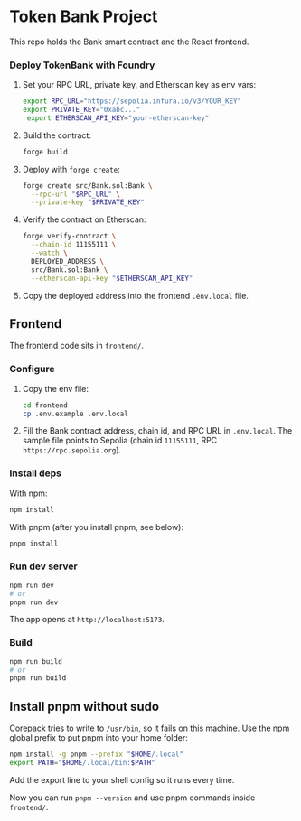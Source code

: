 # Token Bank Project

This repo holds the Bank smart contract and the React frontend.

### Deploy TokenBank with Foundry

1. Set your RPC URL, private key, and Etherscan key as env vars:
   ```bash
   export RPC_URL="https://sepolia.infura.io/v3/YOUR_KEY"
   export PRIVATE_KEY="0xabc..."
    export ETHERSCAN_API_KEY="your-etherscan-key"
   ```
2. Build the contract:
   ```bash
   forge build
   ```
3. Deploy with `forge create`:
   ```bash
   forge create src/Bank.sol:Bank \
     --rpc-url "$RPC_URL" \
     --private-key "$PRIVATE_KEY"
   ```
4. Verify the contract on Etherscan:
   ```bash
   forge verify-contract \
     --chain-id 11155111 \
     --watch \
     DEPLOYED_ADDRESS \
     src/Bank.sol:Bank \
     --etherscan-api-key "$ETHERSCAN_API_KEY"
   ```
5. Copy the deployed address into the frontend `.env.local` file.

## Frontend

The frontend code sits in `frontend/`.

### Configure

1. Copy the env file:
   ```bash
   cd frontend
   cp .env.example .env.local
   ```
2. Fill the Bank contract address, chain id, and RPC URL in `.env.local`. The sample file points to Sepolia (chain id `11155111`, RPC `https://rpc.sepolia.org`).

### Install deps

With npm:
```bash
npm install
```

With pnpm (after you install pnpm, see below):
```bash
pnpm install
```

### Run dev server
```bash
npm run dev
# or
pnpm run dev
```
The app opens at `http://localhost:5173`.

### Build
```bash
npm run build
# or
pnpm run build
```

## Install pnpm without sudo

Corepack tries to write to `/usr/bin`, so it fails on this machine. Use the npm global prefix to put pnpm into your home folder:
```bash
npm install -g pnpm --prefix "$HOME/.local"
export PATH="$HOME/.local/bin:$PATH"
```
Add the export line to your shell config so it runs every time.

Now you can run `pnpm --version` and use pnpm commands inside `frontend/`.
